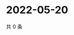 # 2022-05-20

共 0 条

<!-- BEGIN WEIBO -->
<!-- 最后更新时间 Fri May 20 2022 18:19:26 GMT+0800 (China Standard Time) -->

<!-- END WEIBO -->

